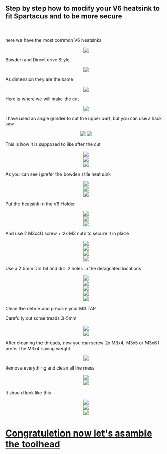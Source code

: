 ## <p align="left">Step by step how to modify your V6 heatsink to fit Spartacus and to be more secure </p>

### 

<br clear="both">

<p>here we have the most common V6 heatsinks</p>
<div align="center">

  <img style="max-width: 30%;" src="https://github.com/dury10/Spartacus/IMAGES/spartacus_assembly/v6_heatsink_mod/1.jpeg"  />
</div>


<p>Bowden and Direct drive Style </p>

<div align="center">
  <img style="max-width: 30%;" src="https://github.com/dury10/Spartacus/IMAGES/spartacus_assembly/v6_heatsink_mod/2.jpeg"  />
</div>


<p>As dimension they are the same</p>


<div align="center">
  <img style="max-width: 30%;" src="https://github.com/dury10/Spartacus/IMAGES/spartacus_assembly/v6_heatsink_mod/4.jpeg"  />
</div>

<p>Here is where we will make the cut</p>

<div align="center">
  <img style="max-width: 30%;" src="https://github.com/dury10/Spartacus/IMAGES/spartacus_assembly/v6_heatsink_mod/5.jpeg"  />
</div>

<p>I have used an angle grinder to cut the upper part, but you can use a hack saw </p>
<div align="center">
  <img style="max-width: 40%;" src="https://github.com/dury10/Spartacus/IMAGES/spartacus_assembly/v6_heatsink_mod/32.jpeg"
    />
     <img style="max-width: 40%;" src="https://github.com/dury10/Spartacus/IMAGES/spartacus_assembly/v6_heatsink_mod/33.jpeg" />

</div>


<p>This is how it is supposed to like after the cut</p>
<div align="center">
  <img style="max-width: 30%;" src="https://github.com/dury10/Spartacus/IMAGES/spartacus_assembly/v6_heatsink_mod/6.jpeg"  />
</div>


<div align="center">
  <img style="max-width: 30%;" src="https://github.com/dury10/Spartacus/IMAGES/spartacus_assembly/v6_heatsink_mod/7.jpeg"  />
</div>



<div align="center">
  <img style="max-width: 30%;" src="https://github.com/dury10/Spartacus/IMAGES/spartacus_assembly/v6_heatsink_mod/8.jpeg"  />
</div>


<p>As you can see i prefer the bowden stile heat sink</p>
<div align="center">
  <img style="max-width: 30%;" src="https://github.com/dury10/Spartacus/IMAGES/spartacus_assembly/v6_heatsink_mod/9.jpeg"  />
</div>





<div align="center">
  <img style="max-width: 30%;" src="https://github.com/dury10/Spartacus/IMAGES/spartacus_assembly/v6_heatsink_mod/10.jpeg"  />
</div>



<div align="center">
  <img style="max-width: 30%;" src="https://github.com/dury10/Spartacus/IMAGES/spartacus_assembly/v6_heatsink_mod/11.jpeg"  />
</div>


<p>Put the heatsink in the V6 Holder </p>
<div align="center">
  <img style="max-width: 30%;" src="https://github.com/dury10/Spartacus/IMAGES/spartacus_assembly/v6_heatsink_mod/12.jpeg"  />
</div>





<div align="center">
  <img style="max-width: 30%;" src="https://github.com/dury10/Spartacus/IMAGES/spartacus_assembly/v6_heatsink_mod/13.jpeg"  />
</div>



<div align="center">
  <img style="max-width: 30%;" src="https://github.com/dury10/Spartacus/IMAGES/spartacus_assembly/v6_heatsink_mod/14.jpeg"  />
</div>


<p>And use 2 M3x40 screw + 2x M3 nuts to secure it in place </p>
<div align="center">
  <img style="max-width: 30%;" src="https://github.com/dury10/Spartacus/IMAGES/spartacus_assembly/v6_heatsink_mod/15.jpeg"  />
</div>



<div align="center">
  <img style="max-width: 30%;" src="https://github.com/dury10/Spartacus/IMAGES/spartacus_assembly/v6_heatsink_mod/16.jpeg"  />
</div>



<div align="center">
  <img style="max-width: 30%;" src="https://github.com/dury10/Spartacus/IMAGES/spartacus_assembly/v6_heatsink_mod/17.jpeg"  />
</div>



<div align="center">
  <img style="max-width: 30%;" src="https://github.com/dury10/Spartacus/IMAGES/spartacus_assembly/v6_heatsink_mod/18.jpeg"  />
</div>



<p>Use a 2.5mm Dril bit and drill 2 holes in the designated locations </p>

<div align="center">
  <img style="max-width: 30%;" src="https://github.com/dury10/Spartacus/IMAGES/spartacus_assembly/v6_heatsink_mod/19.jpeg"  />
</div>



<div align="center">
  <img style="max-width: 30%;" src="https://github.com/dury10/Spartacus/IMAGES/spartacus_assembly/v6_heatsink_mod/20.jpeg"  />
</div>



<div align="center">
  <img style="max-width: 30%;" src="https://github.com/dury10/Spartacus/IMAGES/spartacus_assembly/v6_heatsink_mod/21.jpeg"  />
</div>




<div align="center">
  <img style="max-width: 30%;" src="https://github.com/dury10/Spartacus/IMAGES/spartacus_assembly/v6_heatsink_mod/22.jpeg"  />
</div>



<div align="center">
  <img style="max-width: 30%;" src="https://github.com/dury10/Spartacus/IMAGES/spartacus_assembly/v6_heatsink_mod/23.jpeg"  />
</div>

<p>Clean the debrie and prepare your M3 TAP </p>
<p>Carefully cut some treads 3-5mm </p>

<div align="center">
  <img style="max-width: 30%;" src="https://github.com/dury10/Spartacus/IMAGES/spartacus_assembly/v6_heatsink_mod/24.jpeg"  />
</div>





<div align="center">
  <img style="max-width: 30%;" src="https://github.com/dury10/Spartacus/IMAGES/spartacus_assembly/v6_heatsink_mod/25.jpeg"  />
</div>


<p>After cleaning the threads, now you can screw 2x M3x4, M3x5 or M3x6 I prefer the M3x4 saving weight. </p>

<div align="center">
  <img style="max-width: 30%;" src="https://github.com/dury10/Spartacus/IMAGES/spartacus_assembly/v6_heatsink_mod/26.jpeg"  />
</div>


<p>Remove everything and clean all the mess </p>
<div align="center">
  <img style="max-width: 30%;" src="https://github.com/dury10/Spartacus/IMAGES/spartacus_assembly/v6_heatsink_mod/27.jpeg"  />
</div>





<div align="center">
  <img style="max-width: 30%;" src="https://github.com/dury10/Spartacus/IMAGES/spartacus_assembly/v6_heatsink_mod/28.jpeg"  />
</div>

<p>It should look like this</p>

<div align="center">
  <img style="max-width: 30%;" src="https://github.com/dury10/Spartacus/IMAGES/spartacus_assembly/v6_heatsink_mod/29.jpeg"  />
</div>



<div align="center">
  <img style="max-width: 30%;" src="https://github.com/dury10/Spartacus/IMAGES/spartacus_assembly/v6_heatsink_mod/30.jpeg"  />
</div>




<div align="center">
  <img style="max-width: 30%;" src="https://github.com/dury10/Spartacus/IMAGES/spartacus_assembly/v6_heatsink_mod/31.jpeg"  />
</div>



# <a href="toolhead_assembly.md#Spartacus">Congratuletion now let's asamble the toolhead </a>



